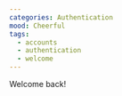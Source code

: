 ```yaml
---
categories: Authentication
mood: Cheerful
tags:
  - accounts
  - authentication
  - welcome
---
```


Welcome back!
